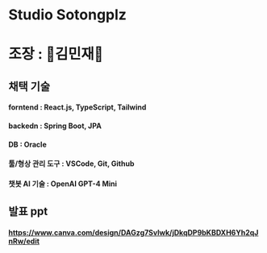 # Studio Sotongplz

# 조장 : 🌟김민재🌟

## 채택 기술
#### forntend : React.js, TypeScript, Tailwind
#### backedn : Spring Boot, JPA
#### DB : Oracle
#### 툴/형상 관리 도구 : VSCode, Git, Github
#### 챗봇 AI 기술 : OpenAI GPT-4 Mini

## 발표 ppt
#### https://www.canva.com/design/DAGzg7Svlwk/jDkqDP9bKBDXH6Yh2qJnRw/edit
